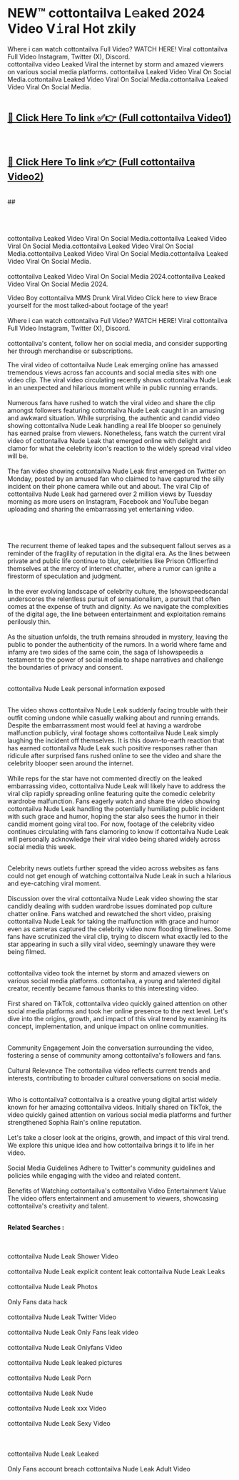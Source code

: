
# NEW™ cottontailva L𝚎aked 2024 Video V𝚒ral Hot zkily

Where i can watch cottontailva Full Video? WATCH HERE! Viral cottontailva Full Video Instagram, Twitter (X), Discord. <br>
cottontailva video Leaked Viral the internet by storm and amazed viewers on various social media platforms. cottontailva Leaked Video Viral On Social Media.cottontailva Leaked Video Viral On Social Media.cottontailva Leaked Video Viral On Social Media.<br>
 <br>

##  <a href="https://clipsfans.site?title=cottontailva&ref=git">🔴 Click Here To link ✅👉 (Full cottontailva Video1) </a><br>
  <br>

##  <a href="https://clipsfans.site?title=cottontailva&ref=git">🔴 Click Here To link ✅👉 (Full cottontailva Video2)</a><br>
  <br>
  ##


  <br>

  <br>

<br><br>
cottontailva Leaked Video Viral On Social Media.cottontailva Leaked Video Viral On Social Media.cottontailva Leaked Video Viral On Social Media.cottontailva Leaked Video Viral On Social Media.cottontailva Leaked Video Viral On Social Media.
<br><br>
cottontailva Leaked Video Viral On Social Media 2024.cottontailva Leaked Video Viral On Social Media 2024.


Video Boy cottontailva MMS Drunk Viral.Video Click here to view Brace yourself for the most talked-about footage of the year!
<br><br>
Where i can watch cottontailva Full Video? WATCH HERE! Viral cottontailva Full Video Instagram, Twitter (X), Discord.
<br><br>
cottontailva's content, follow her on social media, and consider supporting her through merchandise or subscriptions.


The viral video of cottontailva Nude Leak emerging online has amassed tremendous views across fan accounts and social media sites with one video clip. The viral video circulating recently shows cottontailva Nude Leak in an unexpected and hilarious moment while in public running errands.
<br><br>
Numerous fans have rushed to watch the viral video and share the clip amongst followers featuring cottontailva Nude Leak caught in an amusing and awkward situation. While surprising, the authentic and candid video showing cottontailva Nude Leak handling a real life blooper so genuinely has earned praise from viewers. Nonetheless, fans watch the current viral video of cottontailva Nude Leak that emerged online with delight and clamor for what the celebrity icon's reaction to the widely spread viral video will be.
<br><br>
The fan video showing cottontailva Nude Leak first emerged on Twitter on Monday, posted by an amused fan who claimed to have captured the silly incident on their phone camera while out and about. The viral Clip of cottontailva Nude Leak had garnered over 2 million views by Tuesday morning as more users on Instagram, Facebook and YouTube began uploading and sharing the embarrassing yet entertaining video.
<br><br>


<br><br>
The recurrent theme of leaked tapes and the subsequent fallout serves as a reminder of the fragility of reputation in the digital era. As the lines between private and public life continue to blur, celebrities like Prison Officerfind themselves at the mercy of internet chatter, where a rumor can ignite a firestorm of speculation and judgment.
<br><br>
In the ever evolving landscape of celebrity culture, the Ishowspeedscandal underscores the relentless pursuit of sensationalism, a pursuit that often comes at the expense of truth and dignity. As we navigate the complexities of the digital age, the line between entertainment and exploitation remains perilously thin.
<br><br>
As the situation unfolds, the truth remains shrouded in mystery, leaving the public to ponder the authenticity of the rumors. In a world where fame and infamy are two sides of the same coin, the saga of Ishowspeedis a testament to the power of social media to shape narratives and challenge the boundaries of privacy and consent.
<br><br>





cottontailva Nude Leak personal information exposed
<br><br>



The video shows cottontailva Nude Leak suddenly facing trouble with their outfit coming undone while casually walking about and running errands. Despite the embarrassment most would feel at having a wardrobe malfunction publicly, viral footage shows cottontailva Nude Leak simply laughing the incident off themselves. It is this down-to-earth reaction that has earned cottontailva Nude Leak such positive responses rather than ridicule after surprised fans rushed online to see the video and share the celebrity blooper seen around the internet.
<br><br>
While reps for the star have not commented directly on the leaked embarrassing video, cottontailva Nude Leak will likely have to address the viral clip rapidly spreading online featuring quite the comedic celebrity wardrobe malfunction. Fans eagerly watch and share the video showing cottontailva Nude Leak handling the potentially humiliating public incident with such grace and humor, hoping the star also sees the humor in their candid moment going viral too. For now, footage of the celebrity video continues circulating with fans clamoring to know if cottontailva Nude Leak will personally acknowledge their viral video being shared widely across social media this week.
<br><br>

Celebrity news outlets further spread the video across websites as fans could not get enough of watching cottontailva Nude Leak in such a hilarious and eye-catching viral moment.
<br><br>
Discussion over the viral cottontailva Nude Leak video showing the star candidly dealing with sudden wardrobe issues dominated pop culture chatter online. Fans watched and rewatched the short video, praising cottontailva Nude Leak for taking the malfunction with grace and humor even as cameras captured the celebrity video now flooding timelines. Some fans have scrutinized the viral clip, trying to discern what exactly led to the star appearing in such a silly viral video, seemingly unaware they were being filmed.
<br><br>


cottontailva video took the internet by storm and amazed viewers on various social media platforms. cottontailva, a young and talented digital creator, recently became famous thanks to this interesting video.
<br><br>
First shared on TikTok, cottontailva video quickly gained attention on other social media platforms and took her online presence to the next level. Let's dive into the origins, growth, and impact of this viral trend by examining its concept, implementation, and unique impact on online communities.
<br><br>

Community Engagement Join the conversation surrounding the video, fostering a sense of community among cottontailva's followers and fans.
<br><br>
Cultural Relevance The cottontailva video reflects current trends and interests, contributing to broader cultural conversations on social media.
<br><br>




Who is cottontailva? cottontailva is a creative young digital artist widely known for her amazing cottontailva videos. Initially shared on TikTok, the video quickly gained attention on various social media platforms and further strengthened Sophia Rain's online reputation.
<br><br>
Let's take a closer look at the origins, growth, and impact of this viral trend. We explore this unique idea and how cottontailva brings it to life in her video.
<br><br>
Social Media Guidelines Adhere to Twitter's community guidelines and policies while engaging with the video and related content.
<br><br>
Benefits of Watching cottontailva's cottontailva Video Entertainment Value The video offers entertainment and amusement to viewers, showcasing cottontailva's creativity and talent.
<br><br>




<strong>Related Searches :</strong>

<br><br>
cottontailva Nude Leak Shower Video
<br><br>
cottontailva Nude Leak explicit content leak
cottontailva Nude Leak Leaks
<br><br>
cottontailva Nude Leak Photos
<br><br>
Only Fans data hack
<br><br>
cottontailva Nude Leak Twitter Video
<br><br>
cottontailva Nude Leak Only Fans leak video
<br><br>
cottontailva Nude Leak Onlyfans Video
<br><br>
cottontailva Nude Leak leaked pictures
<br><br>
cottontailva Nude Leak Porn
<br><br>
cottontailva Nude Leak Nude
<br><br>
cottontailva Nude Leak xxx Video
<br><br>
cottontailva Nude Leak Sexy Video
<br><br>
<br><br>
cottontailva Nude Leak Leaked
<br><br>
Only Fans account breach
cottontailva Nude Leak Adult Video
<br><br>